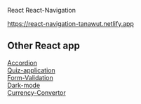 React React-Navigation

https://react-navigation-tanawut.netlify.app

## Other React app

[Accordion](https://github.com/Josephsavesafe/React-Accordion)\
[Quiz-application](https://github.com/Josephsavesafe/React-quiz-application)\
[Form-Validation](https://github.com/Josephsavesafe/React-form-validation)\
[Dark-mode](https://github.com/Josephsavesafe/React-Dark-mode)\
[Currency-Convertor ](https://github.com/Josephsavesafe/React-quiz-application)


